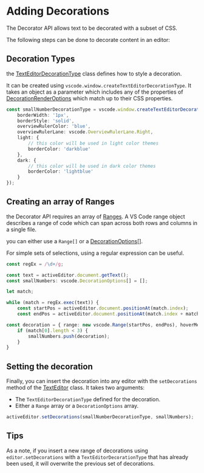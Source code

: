 # Adding Decorations

The Decorator API allows text to be decorated with a subset of CSS.

The following steps can be done to decorate content in an editor:

## Decoration Types

the [TextEditorDecorationType](https://code.visualstudio.com/api/references/vscode-api#TextEditorDecorationType) class defines how to style a decoration.

It can be created using `vscode.window.createTextEditorDecorationType`. It takes an object as a parameter which includes any of the properties of [DecorationRenderOptions](https://code.visualstudio.com/api/references/vscode-api#DecorationRenderOptions) which match up to their CSS properties.

```typescript
const smallNumberDecorationType = vscode.window.createTextEditorDecorationType({
    borderWidth: '1px',
    borderStyle: 'solid',
    overviewRulerColor: 'blue',
    overviewRulerLane: vscode.OverviewRulerLane.Right,
    light: {
        // this color will be used in light color themes
        borderColor: 'darkblue'
    },
    dark: {
        // this color will be used in dark color themes
        borderColor: 'lightblue'
    }
});
```

## Creating an array of Ranges

the Decorator API requires an array of [Ranges](https://code.visualstudio.com/api/references/vscode-api#Range). A VS Code range object describes a range of code which can span across both rows and columns in a single file.

you can either use a `Range[]` or a [DecorationOptions[]](https://code.visualstudio.com/api/references/vscode-api#DecorationOptions).

For simple sets of selections, using a regular expression can be useful.

```typescript
const regEx = /\d+/g;

const text = activeEditor.document.getText();
const smallNumbers: vscode.DecorationOptions[] = [];

let match;

while (match = regEx.exec(text)) {
    const startPos = activeEditor.document.positionAt(match.index);
    const endPos = activeEditor.document.positionAt(match.index + match[0].length);

const decoration = { range: new vscode.Range(startPos, endPos), hoverMessage: 'Number **' + match[0] + '**' };
    if (match[0].length < 3) {
        smallNumbers.push(decoration);
    }
}
```

## Setting the decoration

Finally, you can insert the decoration into any editor with the `setDecorations` method of the [TextEditor](https://code.visualstudio.com/api/references/vscode-api#TextEditor) class. It takes two arguments:

* The `TextEditorDecorationType` defined for the decoration.
* Either a `Range` array or a `DecorationOptions` array.

```typescript
activeEditor.setDecorations(smallNumberDecorationType, smallNumbers);
```

## Tips

As a note, if you insert a new range of decorations using `editor.setDecorations` with a `TextEditorDecorationType` that has already been used, it will overwrite the previous set of decorations.